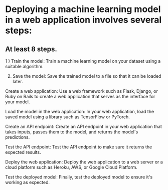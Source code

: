 # Deploying a machine learning model in a web application involves several steps:
## At least 8 steps.

1 ) Train the model: Train a machine learning model on your dataset using a suitable algorithm.


2) Save the model: Save the trained model to a file so that it can be loaded later.

Create a web application: Use a web framework such as Flask, Django, or Ruby on Rails to create a web application that serves as the interface for your model.

Load the model in the web application: In your web application, load the saved model using a library such as TensorFlow or PyTorch.

Create an API endpoint: Create an API endpoint in your web application that takes inputs, passes them to the model, and returns the model's predictions.

Test the API endpoint: Test the API endpoint to make sure it returns the expected results.

Deploy the web application: Deploy the web application to a web server or a cloud platform such as Heroku, AWS, or Google Cloud Platform.

Test the deployed model: Finally, test the deployed model to ensure it's working as expected.